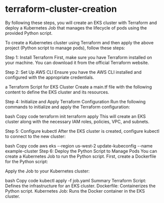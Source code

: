 # terraform-cluster-creation
By following these steps, you will create an EKS cluster with Terraform and deploy a Kubernetes Job that manages the lifecycle of pods using the provided Python script.


To create a Kubernetes cluster using Terraform and then apply the above project (Python script to manage pods), follow these steps:

Step 1: Install Terraform
First, make sure you have Terraform installed on your machine. You can download it from the official Terraform website.

Step 2: Set Up AWS CLI
Ensure you have the AWS CLI installed and configured with the appropriate credentials.

a Terraform Script for EKS Cluster
Create a main.tf file with the following content to define the EKS cluster and its resources.

Step 4: Initialize and Apply Terraform Configuration
Run the following commands to initialize and apply the Terraform configuration:

bash
Copy code
terraform init
terraform apply
This will create an EKS cluster along with the necessary IAM roles, policies, VPC, and subnets.

Step 5: Configure kubectl
After the EKS cluster is created, configure kubectl to connect to the new cluster:

bash
Copy code
aws eks --region us-west-2 update-kubeconfig --name example-cluster
Step 6: Deploy the Python Script to Manage Pods
You can create a Kubernetes Job to run the Python script. First, create a Dockerfile for the Python script:



Apply the Job to your Kubernetes cluster:

bash
Copy code
kubectl apply -f job.yaml
Summary
Terraform Script: Defines the infrastructure for an EKS cluster.
Dockerfile: Containerizes the Python script.
Kubernetes Job: Runs the Docker container in the EKS cluster.


